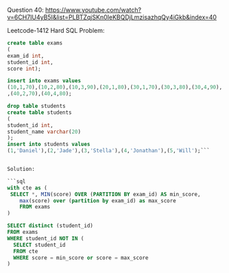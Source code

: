 Question 40:
https://www.youtube.com/watch?v=6CH7IU4yB5I&list=PLBTZqjSKn0IeKBQDjLmzisazhqQy4iGkb&index=40



Leetcode-1412 Hard SQL Problem:

```sql
create table exams
(
exam_id int,
student_id int,
score int);

insert into exams values
(10,1,70),(10,2,80),(10,3,90),(20,1,80),(30,1,70),(30,3,80),(30,4,90),(40,1,60)
,(40,2,70),(40,4,80);

drop table students
create table students
(
student_id int,
student_name varchar(20)
);
insert into students values
(1,'Daniel'),(2,'Jade'),(3,'Stella'),(4,'Jonathan'),(5,'Will');```


Solution:

```sql
with cte as (
 SELECT *, MIN(score) OVER (PARTITION BY exam_id) AS min_score,
    max(score) over (partition by exam_id) as max_score
    FROM exams
)

SELECT distinct (student_id)
FROM exams
WHERE student_id NOT IN (
  SELECT student_id
  FROM cte
  WHERE score = min_score or score = max_score
)
```